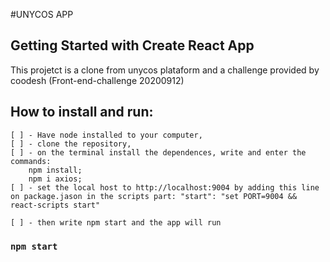 #UNYCOS APP

## Getting Started with Create React App

This projetct is a clone from unycos plataform and a challenge provided by coodesh (Front-end-challenge 20200912)


## How to install and run:

    [ ] - Have node installed to your computer,
    [ ] - clone the repository,
    [ ] - on the terminal install the dependences, write and enter the commands: 
        npm install;
        npm i axios;
    [ ] - set the local host to http://localhost:9004 by adding this line on package.jason in the scripts part: "start": "set PORT=9004 && react-scripts start"

    [ ] - then write npm start and the app will run
### `npm start`
